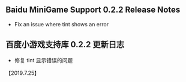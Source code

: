 ## Baidu MiniGame Support 0.2.2 Release Notes

* Fix an issue where tint shows an error

## 百度小游戏支持库 0.2.2 更新日志
* 修复 tint 显示错误的问题

【2019.7.25】
